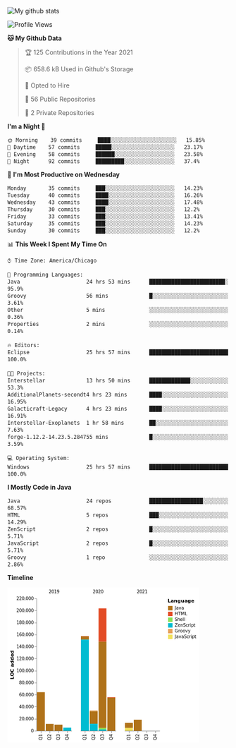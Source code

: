 ![My github stats](https://github-readme-stats.vercel.app/api?username=romvoid95&theme=gruvbox&include_all_commits=true&show_icons=true")

<!--START_SECTION:waka-->
![Profile Views](http://img.shields.io/badge/Profile%20Views-0-blue)

**🐱 My Github Data** 

> 🏆 125 Contributions in the Year 2021
 > 
> 📦 658.6 kB Used in Github's Storage 
 > 
> 💼 Opted to Hire
 > 
> 📜 56 Public Repositories 
 > 
> 🔑 2 Private Repositories  
 > 
**I'm a Night 🦉** 

```text
🌞 Morning    39 commits     ████░░░░░░░░░░░░░░░░░░░░░   15.85% 
🌆 Daytime    57 commits     █████░░░░░░░░░░░░░░░░░░░░   23.17% 
🌃 Evening    58 commits     ██████░░░░░░░░░░░░░░░░░░░   23.58% 
🌙 Night      92 commits     █████████░░░░░░░░░░░░░░░░   37.4%

```
📅 **I'm Most Productive on Wednesday** 

```text
Monday       35 commits     ███░░░░░░░░░░░░░░░░░░░░░░   14.23% 
Tuesday      40 commits     ████░░░░░░░░░░░░░░░░░░░░░   16.26% 
Wednesday    43 commits     ████░░░░░░░░░░░░░░░░░░░░░   17.48% 
Thursday     30 commits     ███░░░░░░░░░░░░░░░░░░░░░░   12.2% 
Friday       33 commits     ███░░░░░░░░░░░░░░░░░░░░░░   13.41% 
Saturday     35 commits     ███░░░░░░░░░░░░░░░░░░░░░░   14.23% 
Sunday       30 commits     ███░░░░░░░░░░░░░░░░░░░░░░   12.2%

```


📊 **This Week I Spent My Time On** 

```text
⌚︎ Time Zone: America/Chicago

💬 Programming Languages: 
Java                     24 hrs 53 mins      ████████████████████████░   95.9% 
Groovy                   56 mins             █░░░░░░░░░░░░░░░░░░░░░░░░   3.61% 
Other                    5 mins              ░░░░░░░░░░░░░░░░░░░░░░░░░   0.36% 
Properties               2 mins              ░░░░░░░░░░░░░░░░░░░░░░░░░   0.14%

🔥 Editors: 
Eclipse                  25 hrs 57 mins      █████████████████████████   100.0%

🐱‍💻 Projects: 
Interstellar             13 hrs 50 mins      █████████████░░░░░░░░░░░░   53.3% 
AdditionalPlanets-secondt4 hrs 23 mins       ████░░░░░░░░░░░░░░░░░░░░░   16.95% 
Galacticraft-Legacy      4 hrs 23 mins       ████░░░░░░░░░░░░░░░░░░░░░   16.91% 
Interstellar-Exoplanets  1 hr 58 mins        ██░░░░░░░░░░░░░░░░░░░░░░░   7.63% 
forge-1.12.2-14.23.5.284755 mins             █░░░░░░░░░░░░░░░░░░░░░░░░   3.59%

💻 Operating System: 
Windows                  25 hrs 57 mins      █████████████████████████   100.0%

```

**I Mostly Code in Java** 

```text
Java                     24 repos            █████████████████░░░░░░░░   68.57% 
HTML                     5 repos             ███░░░░░░░░░░░░░░░░░░░░░░   14.29% 
ZenScript                2 repos             █░░░░░░░░░░░░░░░░░░░░░░░░   5.71% 
JavaScript               2 repos             █░░░░░░░░░░░░░░░░░░░░░░░░   5.71% 
Groovy                   1 repo              ░░░░░░░░░░░░░░░░░░░░░░░░░   2.86%

```


**Timeline**

![Chart not found](https://raw.githubusercontent.com/ROMVoid95/ROMVoid95/master/charts/bar_graph.png) 


<!--END_SECTION:waka-->

